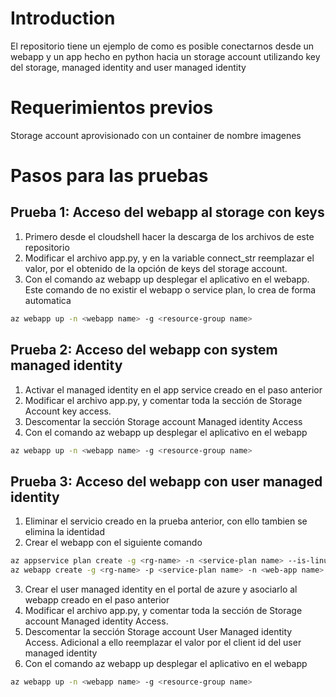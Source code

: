 # Introduction
El repositorio tiene un ejemplo de como es posible conectarnos desde un webapp y un app hecho en python hacia un storage account utilizando key del storage, managed identity and user managed identity

# Requerimientos previos

Storage account aprovisionado con un container de nombre imagenes

# Pasos para las pruebas
## Prueba 1: Acceso del webapp al storage con keys
1. Primero desde el cloudshell hacer la descarga de los archivos de este repositorio
2. Modificar el archivo app.py, y en la variable connect_str reemplazar el valor, por el obtenido de la opción de keys del storage account.
3. Con el comando az webapp up desplegar el aplicativo en el webapp. Este comando de no existir el webapp o service plan, lo crea de forma automatica
```bash
az webapp up -n <webapp name> -g <resource-group name>
```
## Prueba 2: Acceso del webapp con system managed identity
1. Activar el managed identity en el app service creado en el paso anterior
2. Modificar el archivo app.py, y comentar toda la sección de Storage Account key access.
3. Descomentar la sección Storage account Managed identity Access
4. Con el comando az webapp up desplegar el aplicativo en el webapp
```bash
az webapp up -n <webapp name> -g <resource-group name>
```
## Prueba 3: Acceso del webapp con user managed identity
1. Eliminar el servicio creado en la prueba anterior, con ello tambien se elimina la identidad
2. Crear el webapp con el siguiente comando
```bash
az appservice plan create -g <rg-name> -n <service-plan name> --is-linux 
az webapp create -g <rg-name> -p <service-plan name> -n <web-app name> --runtime "PYTHON:3.7"
```
3. Crear el user managed identity en el portal de azure y asociarlo al webapp creado en el paso anterior
4. Modificar el archivo app.py, y comentar toda la sección de Storage account Managed identity Access.
5. Descomentar la sección Storage account User Managed identity Access. Adicional a ello reemplazar el valor <client id> por el client id del user managed identity
6. Con el comando az webapp up desplegar el aplicativo en el webapp
```bash
az webapp up -n <webapp name> -g <resource-group name>
```


